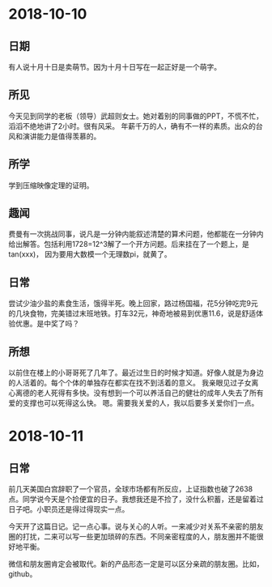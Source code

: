 # 2018-10-10
## 日期
有人说十月十日是卖萌节。因为十月十日写在一起正好是一个萌字。
## 所见
今天见到同学的老板（领导）武超则女士。她对着别的同事做的PPT，不慌不忙，滔滔不绝地讲了2小时。很有风采。
年薪千万的人，确有不一样的素质。出众的台风和演讲能力是值得羡慕的。
## 所学
学到压缩映像定理的证明。
## 趣闻
费曼有一次挑战同事，说凡是一分钟内能叙述清楚的算术问题，他都能在一分钟内给出解答。包括利用1728=12^3解了一个开方问题。后来挂在了一个题上，是tan(xxx)，
因为要用大数模一个无理数pi，就黄了。
## 日常
尝试少油少盐的素食生活，饿得半死。晚上回家，路过杨国福，花5分钟吃完9元的几块食物，完美错过末班地铁。打车32元，神奇地被易到优惠11.6，说是舒适体验优惠。是中奖了吗？
## 所想
以前住在楼上的小哥哥死了几年了。最近过生日的时候才知道。好像人就是为身边的人活着的。每个个体的单独存在都实在找不到活着的意义。
我亲眼见过子女离心离德的老人死得有多快。没有想到一个可以养活自己的健壮的成年人失去了所有爱的支撑也可以死得这么快。
嗯。需要我关爱的人，我以后要多关爱你们一点。

# 2018-10-11
## 日常
前几天美国白宫辞职了一个官员，全球市场都有所反应，上证指数也破了2638点。同学说今天是个捡便宜的日子。我想我还是不捡了，没什么积蓄，还是留着过日子吧。小职员还是得过得现实一点。

今天开了这篇日记。记一点心事。说与关心的人听。一来减少对关系不亲密的朋友圈的打扰，二来可以写一些更加琐碎的东西。不同亲密程度的人，朋友圈并不能很好地平衡。

微信和朋友圈肯定会被取代。新的产品形态一定是可以区分亲疏的朋友圈。比如，github。

